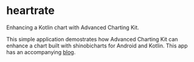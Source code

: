 # heartrate
Enhancing a Kotlin chart with Advanced Charting Kit.

This simple application demostrates how Advanced Charting Kit can enhance a chart built with shinobicharts for Android and Kotlin. This app has an accompanying [blog](https://www.shinobicharts.com/blog/enhancing-a-kotlin-chart-with-advanced-charting-kit-part-1/). 
